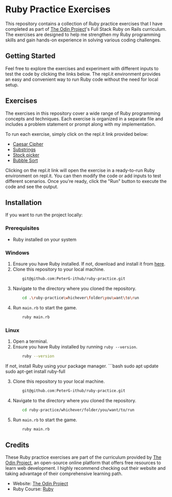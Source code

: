 # Ruby Practice Exercises

This repository contains a collection of Ruby practice exercises that I have completed as part of [The Odin Project](https://www.theodinproject.com/)'s Full Stack Ruby on Rails curriculum. The exercises are designed to help me strengthen my Ruby programming skills and gain hands-on experience in solving various coding challenges.

## Getting Started

Feel free to explore the exercises and experiment with different inputs to test the code by clicking the links below. The repl.it environment provides an easy and convenient way to run Ruby code without the need for local setup.

## Exercises

The exercises in this repository cover a wide range of Ruby programming concepts and techniques. Each exercise is organized in a separate file and includes a problem statement or prompt along with my implementation.

To run each exercise, simply click on the repl.it link provided below:

- [Caesar Cipher](https://replit.com/@Petahs/caesar-cipher#main.rb)
- [Substrings](https://replit.com/@Petahs/substrings#main.rb)
- [Stock picker](https://replit.com/@Petahs/stock-picker#main.rb)
- [Bubble Sort](https://replit.com/@Petahs/bubble-sort#main.rb)

Clicking on the repl.it link will open the exercise in a ready-to-run Ruby environment on repl.it. You can then modify the code or add inputs to test different scenarios. Once you're ready, click the "Run" button to execute the code and see the output.

## Installation
If you want to run the project locally:

### Prerequisites

- Ruby installed on your system

### Windows

1. Ensure you have Ruby installed. If not, download and install it from [here](https://www.ruby-lang.org/en/downloads/).
2. Clone this repository to your local machine.
    ```bash
        git@github.com:PeterG-ithub/ruby-practice.git
3. Navigate to the directory where you cloned the repository.
    ```bash
        cd .\ruby-practice\whichever\folder\you\want\to\run
4. Run `main.rb` to start the game.
    ```bash
        ruby main.rb  

### Linux

1. Open a terminal.
2. Ensure you have Ruby installed by running `ruby --version`. 
    ```bash
        ruby --version
If not, install Ruby using your package manager.
    ```bash
        sudo apt update
        sudo apt-get install ruby-full

3. Clone this repository to your local machine.
    ```bash
        git@github.com:PeterG-ithub/ruby-practice.git
4. Navigate to the directory where you cloned the repository.
    ```bash
        cd ruby-practice/whichever/folder/you/want/to/run
5. Run `main.rb` to start the game.
    ```bash
        ruby main.rb

## Credits

These Ruby practice exercises are part of the curriculum provided by [The Odin Project](https://www.theodinproject.com/), an open-source online platform that offers free resources to learn web development. I highly recommend checking out their website and taking advantage of their comprehensive learning path.

- Website: [The Odin Project](https://www.theodinproject.com/)
- Ruby Course: [Ruby](https://www.theodinproject.com/paths/full-stack-ruby-on-rails/courses/ruby)
